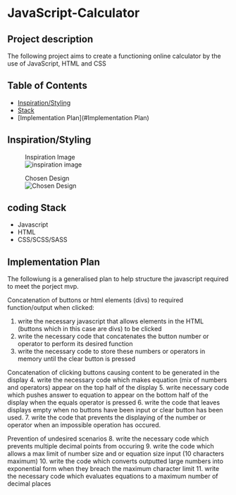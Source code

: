 # JavaScript-Calculator

## Project description
The following project aims to create a functioning online calculator by the use of JavaScript, HTML and CSS

## Table of Contents

-   [Inspiration/Styling](#Inspiration/Styling)
-   [Stack](#Stack)
-   [Implementation Plan](#Implementation Plan)

## Inspiration/Styling
<figure>
<figcaption>Inspiration Image</figcaption>
<img src="./img/inspiration.png" alt="inspiration image" />
</figure>

<figure>
<figcaption>Chosen Design</figcaption>
<img src="./img/styledcalc.png" alt="Chosen Design" />
</figure>

## coding Stack
- Javascript
- HTML
- CSS/SCSS/SASS

## Implementation Plan
The followiung is a generalised plan to help structure the javascript required to meet the porject mvp. 

Concatenation of buttons or html elements (divs) to required function/output when clicked:
1. write the necessary javascript that allows elements in the HTML (buttons which in this case are divs) to be clicked
2. write the necessary code that concatenates the button number or operator to perform its desired function
3. write the necessary code to store these numbers or operators in memory until the clear button is pressed

Concatenation of clicking buttons causing content to be generated in the display
4. write the necessary code which makes equation (mix of numbers and operators) appear on the top half of the display
5. write necessary code which pushes answer to equation to appear on the bottom half of the display when the equals operator is pressed
6. write the code that leaves displays empty when no buttons have been input or clear button has been used. 
7. write the code that prevents the displaying of the number or operator when an impossible operation has occured.

Prevention of undesired scenarios
8. write the necessary code which prevents multiple decimal points from occuring
9. write the code which allows a max limit of number size and or equation size input (10 characters maximum)
10. write the code which converts outputted large numbers into exponential form when they breach the maximum character limit
11. write the necessary code which evaluates equations to a maximum number of decimal places


 

